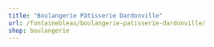 ```yaml
---
title: "Boulangerie Pâtisserie Dardonville"
url: /fontainebleau/boulangerie-patisserie-dardonville/
shop: boulangerie
---
```

